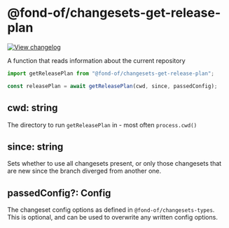 # @fond-of/changesets-get-release-plan

[![View changelog](https://img.shields.io/badge/changelogs.xyz-Explore%20Changelog-brightgreen)](https://changelogs.xyz/@fond-of/changesets-get-release-plan)

A function that reads information about the current repository

```js
import getReleasePlan from "@fond-of/changesets-get-release-plan";

const releasePlan = await getReleasePlan(cwd, since, passedConfig);
```

## cwd: string

The directory to run `getReleasePlan` in - most often `process.cwd()`

## since: string

Sets whether to use all changesets present, or only those changesets that are new since the branch
diverged from another one.

## passedConfig?: Config

The changeset config options as defined in `@fond-of/changesets-types`. This is optional, and can be used to overwrite any written config options.
